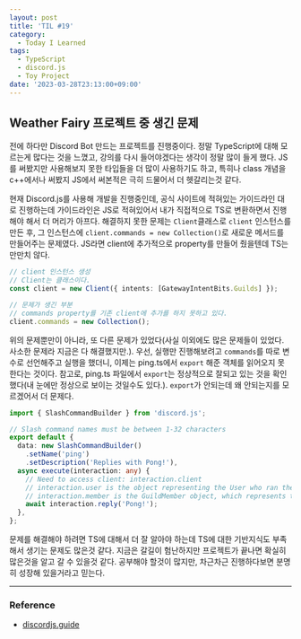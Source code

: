 ```yaml
---
layout: post
title: 'TIL #19'
category:
  - Today I Learned
tags:
  - TypeScript
  - discord.js
  - Toy Project
date: '2023-03-28T23:13:00+09:00'
---
```


## Weather Fairy 프로젝트 중 생긴 문제

전에 하다만 Discord Bot 만드는 프로젝트를 진행중이다. 정말 TypeScript에 대해 모르는게 많다는 것을 느꼈고, 강의를 다시 들어야겠다는 생각이 정말 많이 들게 했다. JS를 써봤지만 사용해보지 못한 타입들을 더 많이 사용하기도 하고, 특히나 class 개념을 c++에서나 써봤지 JS에서 써본적은 극히 드물어서 더 헷갈리는것 같다.

현재 Discord.js를 사용해 개발을 진행중인데, 공식 사이트에 적혀있는 가이드라인 대로 진행하는데 가이드라인은 JS로 적혀있어서 내가 직접적으로 TS로 변환하면서 진행해야 해서 더 머리가 아프다. 해결하지 못한 문제는 `Client`클래스로 `client` 인스턴스를 만든 후, 그 인스턴스에 `client.commands = new Collection()`로 새로운 메서드를 만들어주는 문제였다. JS라면 client에 추가적으로 property를 만들어 줬을텐데 TS는 만만치 않다.

```ts
// client 인스턴스 생성
// Client는 클래스이다.
const client = new Client({ intents: [GatewayIntentBits.Guilds] });

// 문제가 생긴 부분
// commands property를 기존 client에 추가를 하지 못하고 있다.
client.commands = new Collection();
```

위의 문제뿐만이 아니라, 또 다른 문제가 있었다(사실 이외에도 많은 문제들이 있었다. 사소한 문제라 지금은 다 해결했지만.). 우선, 실행만 진행해보려고 `commands`를 따로 변수로 선언해주고 실행을 했더니, 이제는 ping.ts에서 `export` 해준 객체를 읽어오지 못한다는 것이다. 참고로, ping.ts 파일에서 `export`는 정상적으로 잘되고 있는 것을 확인했다(내 눈에만 정상으로 보이는 것일수도 있다.). `export`가 안되는데 왜 안되는지를 모르겠어서 더 문제다.

```ts
import { SlashCommandBuilder } from 'discord.js';

// Slash command names must be between 1-32 characters
export default {
  data: new SlashCommandBuilder()
    .setName('ping')
    .setDescription('Replies with Pong!'),
  async execute(interaction: any) {
    // Need to access client: interaction.client
    // interaction.user is the object representing the User who ran the command
    // interaction.member is the GuildMember object, which represents the user in the specific guild
    await interaction.reply('Pong!');
  },
};
```

문제를 해결해야 하려면 TS에 대해서 더 잘 알아야 하는데 TS에 대한 기반지식도 부족해서 생기는 문제도 많은것 같다. 지금은 갈길이 험난하지만 프로젝트가 끝나면 확실히 많은것을 알고 갈 수 있을것 같다. 공부해야 할것이 많지만, 차근차근 진행하다보면 분명히 성장해 있을거라고 믿는다.

---

### Reference

- [discordjs.guide](https://discordjs.guide/#before-you-begin)
